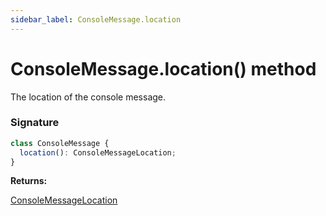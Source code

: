 ```yaml
---
sidebar_label: ConsoleMessage.location
---
```


# ConsoleMessage.location() method

The location of the console message.

### Signature

```typescript
class ConsoleMessage {
  location(): ConsoleMessageLocation;
}
```

**Returns:**

[ConsoleMessageLocation](./puppeteer.consolemessagelocation.md)
